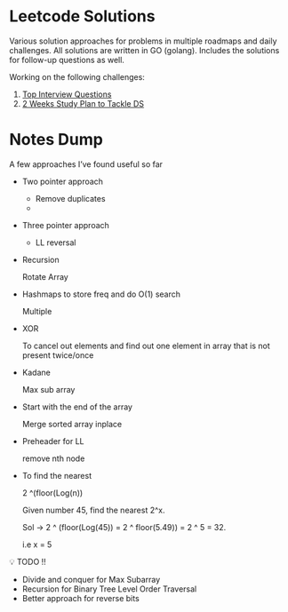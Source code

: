 # Leetcode Solutions

Various solution approaches for problems in multiple roadmaps and daily challenges. All solutions are written in GO (golang). Includes the solutions for follow-up questions as well.

Working on the following challenges:
1. [Top Interview Questions](https://leetcode.com/explore/interview/card/top-interview-questions-easy/)
2. [2 Weeks Study Plan to Tackle DS](https://leetcode.com/study-plan/data-structure/?progress=mdc932g)

# Notes Dump
A few approaches I’ve found useful so far

- Two pointer approach
    - Remove duplicates
    -
- Three pointer approach
    - LL reversal
- Recursion

    Rotate Array

- Hashmaps to store freq and do O(1) search

    Multiple

- XOR

    To cancel out elements and find out one element in array that is not present twice/once

- Kadane

    Max sub array

- Start with the end of the array

    Merge sorted array inplace

- Preheader for LL

    remove nth node

- To find the nearest

    2 ^(floor(Log(n))

    Given number 45, find the nearest 2^x.

    Sol → 2 ^ (floor(Log(45)) = 2 ^ floor(5.49)) = 2 ^ 5 = 32.

    i.e x = 5


💡 TODO !!
* Divide and conquer for Max Subarray
* Recursion for Binary Tree Level Order Traversal
* Better approach for reverse bits

